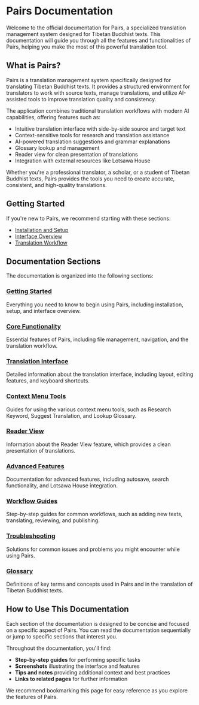 # Pairs Documentation

Welcome to the official documentation for Pairs, a specialized translation management system designed for Tibetan Buddhist texts. This documentation will guide you through all the features and functionalities of Pairs, helping you make the most of this powerful translation tool.

## What is Pairs?

Pairs is a translation management system specifically designed for translating Tibetan Buddhist texts. It provides a structured environment for translators to work with source texts, manage translations, and utilize AI-assisted tools to improve translation quality and consistency.

The application combines traditional translation workflows with modern AI capabilities, offering features such as:

- Intuitive translation interface with side-by-side source and target text
- Context-sensitive tools for research and translation assistance
- AI-powered translation suggestions and grammar explanations
- Glossary lookup and management
- Reader view for clean presentation of translations
- Integration with external resources like Lotsawa House

Whether you're a professional translator, a scholar, or a student of Tibetan Buddhist texts, Pairs provides the tools you need to create accurate, consistent, and high-quality translations.

## Getting Started

If you're new to Pairs, we recommend starting with these sections:

- [Installation and Setup](getting-started/installation.md)
- [Interface Overview](getting-started/interface-overview.md)
- [Translation Workflow](core-functionality/translation-workflow.md)

## Documentation Sections

The documentation is organized into the following sections:

### [Getting Started](getting-started/index.md)
Everything you need to know to begin using Pairs, including installation, setup, and interface overview.

### [Core Functionality](core-functionality/index.md)
Essential features of Pairs, including file management, navigation, and the translation workflow.

### [Translation Interface](translation-interface/index.md)
Detailed information about the translation interface, including layout, editing features, and keyboard shortcuts.

### [Context Menu Tools](context-menu-tools/index.md)
Guides for using the various context menu tools, such as Research Keyword, Suggest Translation, and Lookup Glossary.

### [Reader View](reader-view/index.md)
Information about the Reader View feature, which provides a clean presentation of translations.

### [Advanced Features](advanced-features/index.md)
Documentation for advanced features, including autosave, search functionality, and Lotsawa House integration.

### [Workflow Guides](workflow-guides/index.md)
Step-by-step guides for common workflows, such as adding new texts, translating, reviewing, and publishing.

### [Troubleshooting](troubleshooting/index.md)
Solutions for common issues and problems you might encounter while using Pairs.

### [Glossary](glossary.md)
Definitions of key terms and concepts used in Pairs and in the translation of Tibetan Buddhist texts.

## How to Use This Documentation

Each section of the documentation is designed to be concise and focused on a specific aspect of Pairs. You can read the documentation sequentially or jump to specific sections that interest you.

Throughout the documentation, you'll find:

- **Step-by-step guides** for performing specific tasks
- **Screenshots** illustrating the interface and features
- **Tips and notes** providing additional context and best practices
- **Links to related pages** for further information

We recommend bookmarking this page for easy reference as you explore the features of Pairs. 